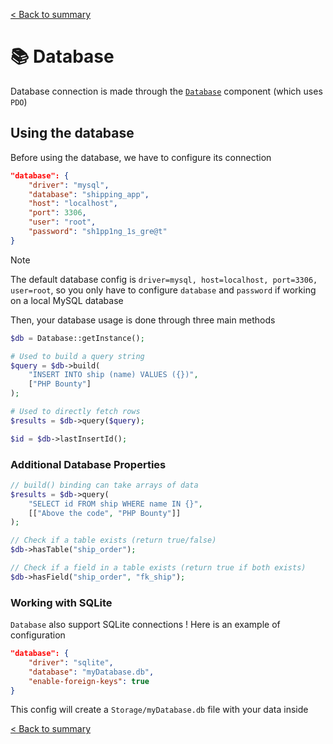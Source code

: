 [< Back to summary](../README.md)

# 📚 Database

Database connection is made through the [`Database`](../../src/Classes/Data/Database.php) component (which uses `PDO`)

## Using the database

Before using the database, we have to configure its connection

```json
"database": {
    "driver": "mysql",
    "database": "shipping_app",
    "host": "localhost",
    "port": 3306,
    "user": "root",
    "password": "sh1pp1ng_1s_gre@t"
}
```

> [!NOTE]
> The default database config is `driver=mysql, host=localhost, port=3306, user=root`, so you only have to configure `database` and `password` if working on a local MySQL database

Then, your database usage is done through three main methods

```php
$db = Database::getInstance();

# Used to build a query string
$query = $db->build(
    "INSERT INTO ship (name) VALUES ({})",
    ["PHP Bounty"]
);

# Used to directly fetch rows
$results = $db->query($query);

$id = $db->lastInsertId();
```

### Additional Database Properties

```php
// build() binding can take arrays of data
$results = $db->query(
    "SELECT id FROM ship WHERE name IN {}",
    [["Above the code", "PHP Bounty"]]
);

// Check if a table exists (return true/false)
$db->hasTable("ship_order");

// Check if a field in a table exists (return true if both exists)
$db->hasField("ship_order", "fk_ship");
```

### Working with SQLite

`Database` also support SQLite connections ! Here is an example of configuration

```json
"database": {
    "driver": "sqlite",
    "database": "myDatabase.db",
    "enable-foreign-keys": true
}
```

This config will create a `Storage/myDatabase.db` file with your data inside

[< Back to summary](../README.md)
